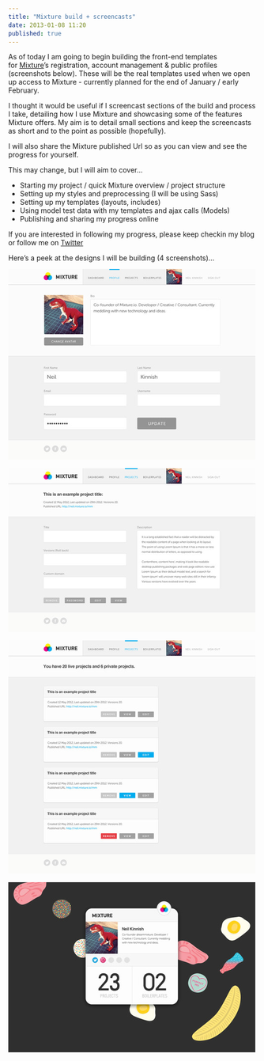 ```yaml
---
title: "Mixture build + screencasts"
date: 2013-01-08 11:20
published: true
---
```


As of today I am going to begin building the front-end templates for [Mixture](http://mixture.io)&#8217;s registration, account management &amp; public profiles (screenshots below). These will be the real templates used when we open up access to Mixture - currently planned for the end of January / early February.

I thought it would be useful if I screencast sections of the build and process I take, detailing how I use Mixture and showcasing some of the features Mixture offers. My aim is to detail small sections and keep the screencasts as short and to the point as possible (hopefully).

I will also share the Mixture published Url so as you can view and see the progress for yourself.

This may change, but I will aim to cover&#8230;

*   Starting my project / quick Mixture overview / project structure
*   Setting up my styles and preprocessing (I will be using Sass)
*   Setting up my templates (layouts, includes)
*   Using model test data with my templates and ajax calls (Models)
*   Publishing and sharing my progress online

If you are interested in following my progress, please keep checkin my blog or follow me on [Twitter](http://twitter.com/neiltak)

Here&#8217;s a peek at the designs I will be building (4 screenshots)&#8230;

![image](/assets/img/mixture_inline_mgb0p8YpDN1r58dia.jpg)

![image](/assets/img/mixture_inline_mgb0pr8pFX1r58dia.jpg)

![image](/assets/img/mixture_inline_mgb0q3kL0H1r58dia.jpg)

![image](/assets/img/mixture_inline_mgb0qch8FK1r58dia.jpg)